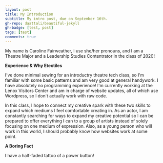 ```yaml
---
layout: post
title: My Introduction
subtitle: My intro post, due on September 16th.
gh-repo: daattali/beautiful-jekyll
gh-badge: [test, post]
tags: [test]
comments: true
---
```


My name is Caroline Fairweather, I use she/her pronouns, and I am a Theatre Major and a Leadership Studies Contentrator in the class of 2020!

**Experience & Why Etextiles**

I've done minimal sewing for an introductry theatre tech class, so I'm familiar with some basic patterns and am very good at general handywork.
I have absolutely no programming experience! I'm currently working at the Lenox Visitors Center and am in charge of website updates, all of which use Wordpress, so I don't actually work with raw code.

In this class, I hope to connect my creative spark with these two skills to expand which mediums I feel comfortable creating in. As an actor, I am constantly searching for ways to expand my creative potential so I can be prepared to offer everything I can to a group of artists instead of solely focusing on one medium of expression. Also, as a young person who will work in this world, I should probably know how websites work at some point.

**A Boring Fact**

I have a half-faded tattoo of a power button!
